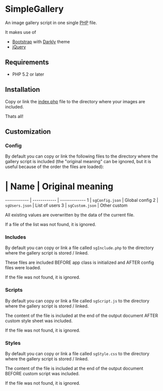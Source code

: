# SimpleGallery

An image gallery script in one single [PHP](https://en.wikipedia.org/wiki/PHP) file.

It makes use of

* [Bootstrap](http://getbootstrap.com/) with [Darkly](http://bootswatch.com/) theme
* [jQuery](http://jquery.com/)

## Requirements

* PHP 5.2 or later

## Installation

Copy or link the [index.php](https://github.com/mkloubert/SimpleGallery/blob/master/index.php) file to the directory where your images are included.

Thats all!

## Customization

### Config

By default you can copy or link the following files to the directory where the gallery script is included (the "original meaning" can be ignored, but it is useful because of the order the files are loaded):

 # | Name | Original meaning
------------ | ------------ | -------------
 1 | `sgConfig.json` | Global config
 2 | `sgUsers.json` | List of users
 3 | `sgCustom.json` | Other custom 

All existing values are overwritten by the data of the current file.

If a file of the list was not found, it is ignored.

### Includes

By default you can copy or link a file called `sgInclude.php` to the directory where the gallery script is stored / linked.

These files are included BEFORE app class is initialized and AFTER config files were loaded.

If the file was not found, it is ignored.

### Scripts

By default you can copy or link a file called `sgScript.js` to the directory where the gallery script is stored / linked.

The content of the file is included at the end of the output document AFTER custom style sheet was included.

If the file was not found, it is ignored.

### Styles

By default you can copy or link a file called `sgStyle.css` to the directory where the gallery script is stored / linked.

The content of the file is included at the end of the output document BEFORE custom script was included.

If the file was not found, it is ignored.

